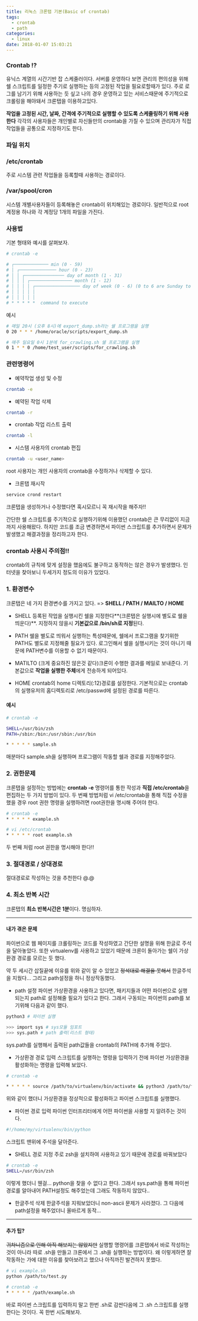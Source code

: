 ```yaml
---
title: 리눅스 크론탭 기본(Basic of crontab)
tags:
  - crontab
  - path
categories:
  - linux
date: 2018-01-07 15:03:21
---
```



### Crontab !?
유닉스 계열의 시간기반 잡 스케줄러이다. 서버를 운영하다 보면 관리의 편의성을 위해 쉘 스크립트를 일정한 주기로 실행하는 등의 고정된 작업을 필요로할때가 있다. 주로 로그를 남기기 위해 사용하는 듯 싶고 나의 경우 운영하고 있는 서비스때문에 주기적으로 크롤링을 해야돼서 크론탭을 이용하고있다. 

**작업을 고정된 시간, 날짜, 간격에 주기적으로 실행할 수 있도록 스케줄링하기 위해 사용한다**
각각의 사용자들은 개인별로 자신들만의 crontab을 가질 수 있으며 관리자가 직접 작업들을 공통으로 지정하기도 한다.

### 파일 위치

### /etc/crontab
주로 시스템 관련 작업들을 등록할때 사용하는 경로이다.

### /var/spool/cron
시스템 개별사용자들이 등록해놓은 crontab이 위치해있는 경로이다. 일반적으로 root계정용 하나와 각 계정당 1개의 파일을 가진다. 

### 사용법
기본 형태와 예시를 살펴보자.
```bash
# crontab -e

# ┌───────────── min (0 - 59) 
# │ ┌────────────── hour (0 - 23)
# │ │ ┌─────────────── day of month (1 - 31)
# │ │ │ ┌──────────────── month (1 - 12)
# │ │ │ │ ┌───────────────── day of week (0 - 6) (0 to 6 are Sunday to Saturday, or use names; 7 is Sunday, the same as 0)
# │ │ │ │ │
# │ │ │ │ │
# * * * * *  command to execute
```

예시
```bash
# 매일 20시 (오후 8시)에 export_dump.sh라는 쉘 프로그램을 실행
0 20 * * * /home/oracle/scripts/export_dump.sh

# 매주 일요일 0시 1분에 for_crawling.sh 쉘 프로그램을 실행
0 1 * * 0 /home/test_user/scripts/for_crawling.sh
```

### 관련명령어
* 예약작업 생성 및 수정
```bash
crontab -e
```

* 예약된 작업 삭제
```bash
crontab -r
```

* crontab 작업 리스트 출력
```bash
crontab -l
```

* 시스템 사용자의 crontab 편집
```bash
crontab -u <user_name>
```
  root 사용자는 개인 사용자의 crontab을 수정하거나 삭제할 수 있다.

* 크론탭 재시작
```bash
service crond restart
```
  크론탭을 생성하거나 수정했다면 혹시모르니 꼭 재시작을 해주자!!


간단한 쉘 스크립트를 주기적으로 실행하기위해 이용했던 crontab은 큰 무리없이 지금까지 사용해왔다. 하지만 코드를 조금 변경하면서 파이썬 스크립트를 추가하면서 문제가 발생했고 해결과정을 정리하고자 한다.

### crontab 사용시 주의점!!
crontab의 규칙에 맞게 설정을 했음에도 불구하고 동작하는 않은 경우가 발생했다. 인터넷을 찾아보니 두세가지 정도의 이유가 있었다.

### 1. 환경변수
크론탭은 네 가지 환경변수를 가지고 있다. => **SHELL / PATH / MAILTO / HOME**

* SHELL
등록된 작업을 실행시킨 쉘을 지정한다**(크론탭은 실행시에 별도로 쉘을 띄운다)**. 지정하지 않을시 **기본값으로 /bin/sh로 지정**된다. 

* PATH
쉘을 별도로 띄워서 실행하는 특성때문에, 쉘에서 프로그램을 찾기위한 PATH도 별도로 지정해줄 필요가 있다. 로그인해서 쉘을 실행시키는 것이 아니기 때문에 PATH변수를 이용할 수 없기 때문이다.

* MATILTO
(크게 중요하진 않은것 같다)크론이 수행한 결과를 메일로 보내준다. 기본값으로 **작업을 실행한 주체**에게 전송하게 되어있다.

* HOME
crontab의 home 디렉토리(:12)경로를 설정한다. 기본적으로는 crontab의 실행유저의 홈디렉토리로 /etc/passwd에 설정된 경로를 따른다. 

#### 예시
```bash
# crontab -e

SHELL=/usr/bin/zsh
PATH=/sbin:/bin:/usr/sbin:/usr/bin

* * * * * sample.sh
```
매분마다 sample.sh을 실행하며 프로그램이 작동할 쉘과 경로를 지정해주었다.

### 2. 권한문제
크론탭을 설정하는 방법에는 **crontab -e** 명령어를 통한 작성과 **직접 /etc/crontab**을 편집하는 두 가지 방법이 있다. 두 번째 방법처럼 vi /etc/crontab을 통해 직접 수정을 했을 경우 root 권한 명령을 실행하려면 root권한을 명시해 주어야 한다. 
```bash
# crontab -e
* * * * * example.sh

# vi /etc/crontab
* * * * * root example.sh
```
  두 번째 처럼 root 권한을 명시해야 한다!!

### 3. 절대경로 / 상대경로
절대경로로 작성하는 것을 추천한다 @.@

### 4. 최소 반복 시간
크론탭의 **최소 반복시간은 1분**이다. 명심하자.

-------------------

#### 내가 겪은 문제
파이썬으로 웹 페이지를 크롤링하는 코드를 작성하였고 간단한 설명을 위해 한글로 주석을 달아놓았다. 또한 virtualenv를 사용하고 있었기 때문에 크론이 돌아가는 쉘이 가상환경 경로를 모르는 듯 했다.

약 두 세시간 삽질끝에 이유를 위와 같이 알 수 있었고 ~~정석대로 해결을 못해서~~ 한글주석을 지웠다... 그리고 path설정을 하니 정상작동했다.

* path 설정
파이썬 가상환경을 사용하고 있다면, 패키지들과 어떤 파이썬으로 실행되는지 path로 설정해줄 필요가 있다고 한다. 그래서 구동되는 파이썬의 path를 보기위해 다음과 같이 했다.
```bash
python3 # 파이썬 실행

>>> import sys # sys모듈 임포트
>>> sys.path # path 출력(리스트 형태)
```
  sys.path를 실행해서 출력된 path값들을 crontab의 PATH에 추가해 주었다.

* 가상환경 경로 입력
스크립트를 실행하는 명령을 입력하기 전에 파이썬 가상환경을 활성화하는 명령을 입력해 보았다.
```bash
# crontab -e

* * * * * source /path/to/virtualenv/bin/activate && python3 /path/to/file/example.py
```
  위와 같이 했더니 가상환경을 정상적으로 활성화하고 파이썬 스크립트를 실행했다.

* 파이썬 경로 입력
파이썬 인터프리터에게 어떤 파이썬을 사용할 지 알려주는 것이다.
```python
#!/home/my/virtualenv/bin/python
```
  스크립트 맨위에 주석을 달아준다.

* SHELL 경로 지정
주로 zsh을 설치하여 사용하고 있기 때문에 경로를 바꿔보았다
```bash
# crontab -e
SHELL=/usr/bin/zsh
```
  이렇게 했더니 웬걸... python을 찾을 수 없다고 한다. 그래서 sys.path을 통해 파이썬 경로를 알아내어 PATH설정도 해주었는데 그래도 작동하지 않았다..

* 한글주석 삭제
한글주석을 지워보았더니 non-ascii 문제가 사라졌다. 그 다음에 path설정을 해주었더니 올바르게 동작...

---------

#### 추가 팁?
~~귀차니즘으로 인해 아직 해보지는 않았지만~~ 실행할 명령어를 크론탭에서 바로 작성하는 것이 아니라 따로 .sh을 만들고 크론에서 그 .sh을 실행하는 방법이다. 왜 이렇게하면 잘 작동하는 가에 대한 이유를 찾아보려고 했으나 아직까진 발견하지 못했다.
```bash
# vi example.sh
python /path/to/test.py

# crontab -e
* * * * * /path/example.sh
```
  바로 파이썬 스크립트를 입력하지 말고 한번 .sh로 감싼다음에 그 .sh 스크립트를 실행한다는 것이다. 꼭 한번 시도해보자.